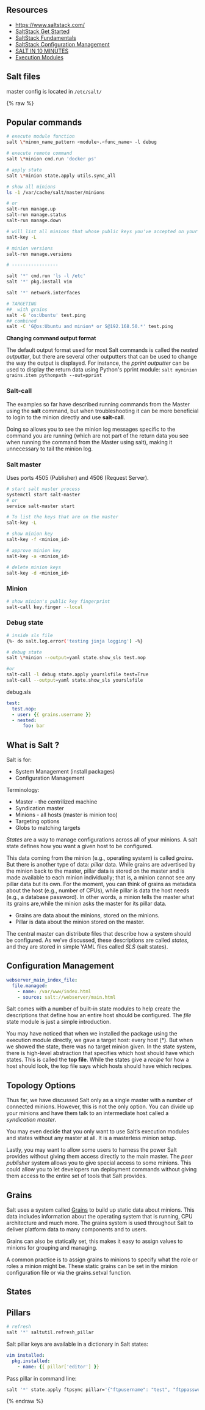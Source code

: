 ## Resources

* https://www.saltstack.com/
* [SaltStack Get Started](https://docs.saltstack.com/en/getstarted/)
* [SaltStack Fundamentals](https://docs.saltstack.com/en/getstarted/fundamentals/)
* [SaltStack Configuration Management](https://docs.saltstack.com/en/getstarted/config/index.html)
* [SALT IN 10 MINUTES](https://docs.saltstack.com/en/master/topics/tutorials/walkthrough.html)
* [Execution Modules](https://docs.saltstack.com/en/latest/ref/modules/all/index.html)

## Salt files

master config is located in `/etc/salt/`

{% raw %}

## Popular commands

```bash
# execute module function
salt \*minon_name_pattern <module>.<func_name> -l debug

# execute remote command
salt \*minion cmd.run 'docker ps'

# apply state
salt \*minion state.apply utils.sync_all

# show all minions
ls -1 /var/cache/salt/master/minions

# or
salt-run manage.up
salt-run manage.status
salt-run manage.down

# will list all minions that whose public keys you've accepted on your master.
salt-key -L

# minion versions
salt-run manage.versions

# -----------------

salt '*' cmd.run 'ls -l /etc'
salt '*' pkg.install vim

salt '*' network.interfaces

# TARGETING
##  with grains
salt -G 'os:Ubuntu' test.ping
## combined
salt -C 'G@os:Ubuntu and minion* or S@192.168.50.*' test.ping
```

**Changing command output format**

The default output format used for most Salt commands is called the _nested outputter_, but there are several other outputters that can be used to change the way the output is displayed. For instance, the _pprint outputter_ can be used to display the return data using Python's pprint module:
`salt myminion grains.item pythonpath --out=pprint`

### Salt-call

The examples so far have described running commands from the Master using the **salt** command, but when troubleshooting it can be more beneficial to login to the minion directly and use **salt-call**.

Doing so allows you to see the minion log messages specific to the command you are running (which are not part of the return data you see when running the command from the Master using salt), making it unnecessary to tail the minion log.

### Salt master

Uses ports 4505 (Publisher) and 4506 (Request Server).

```bash
# start salt master process
systemctl start salt-master
# or
service salt-master start

# To list the keys that are on the master
salt-key -L

# show minion key
salt-key -f <minion_id>

# approve minion key
salt-key -a <minion_id>

# delete minion keys
salt-key -d <minion_id>
```

### Minion

```bash
# show minion's public key fingerprint
salt-call key.finger --local
```

### Debug state

```bash
# inside sls file
{%- do salt.log.error('testing jinja logging') -%}

# debug state
salt \*minion --output=yaml state.show_sls test.nop

#or
salt-call -l debug state.apply yourslsfile test=True
salt-call --output=yaml state.show_sls yourslsfile
```

debug.sls
```yaml
test:
  test.nop:
  - user: {{ grains.username }}
  - nested:
      foo: bar
```

## What is Salt ?

Salt is for:
* System Management (install packages)
* Configuration Management

Terminology:
* Master - the centrilized machine
* Syndication master
* Minions - all hosts (master is minion too)
* Targeting options
* Globs to matching targets

_States_ are a way to manage configurations across all of your minions. A salt state defines how you want a given host to be configured.

This data coming from the minion (e.g., operating system) is called _grains_. But there is another type of data: _pillar_ data. While grains are advertised by the minion back to the master, pillar data is stored on the master and is made available to each minion individually; that is, a minion cannot see any pillar data but its own. For the moment, you can think of grains as metadata about the host (e.g., number of CPUs), while pillar is data the host needs (e.g., a database password). In other words, a minion tells the master what its grains are,while the minion asks the master for its pillar data.

- Grains are data about the minions, stored on the minions.
- Pillar is data about the minion stored on the master.


The central master can distribute files that describe how a system should be configured. As we’ve discussed, these descriptions are called _states_, and they are stored in simple YAML files called _SLS_ (salt states).

## Configuration Management

```yaml
webserver_main_index_file:
  file.managed:
    - name: /var/www/index.html
    - source: salt://webserver/main.html
```

Salt comes with a number of built-in state modules to help create the descriptions that define how an entire host should be configured. The _file_ state module is just a simple introduction.

You may have noticed that when we installed the package using the execution module directly, we gave a target host: every host (*). But when we showed the state, there was no target minion given. In the state system, there is high-level abstraction that specifies which host should have which states. This is called the **top file**. While the states give a _recipe_ for how a host should look, the top file says which hosts should have which recipes.

## Topology Options

Thus far, we have discussed Salt only as a single master with a number of connected minions. However, this is not the only option. You can divide up your minions and have them talk to an intermediate host called a _syndication master_.

You may even decide that you only want to use Salt’s execution modules and states without any master at all. It is a masterless minion setup.

Lastly, you may want to allow some users to harness the power Salt provides without giving them access directly to the main master. The _peer publisher_ system allows you to give special access to some minions. This could allow you to let developers run deployment commands without giving them access to the entire set of tools that Salt provides.

## Grains

Salt uses a system called [Grains](https://docs.saltstack.com/en/master/topics/targeting/grains.html#targeting-grains) to build up static data about minions. This data includes information about the operating system that is running, CPU architecture and much more. The grains system is used throughout Salt to deliver platform data to many components and to users.

Grains can also be statically set, this makes it easy to assign values to minions for grouping and managing.

A common practice is to assign grains to minions to specify what the role or roles a minion might be. These static grains can be set in the minion configuration file or via the grains.setval function.

## States

## Pillars

```bash
# refresh
salt '*' saltutil.refresh_pillar
```
Salt pillar keys are available in a dictionary in Salt states:

```yaml
vim installed:
  pkg.installed:
    - name: {{ pillar['editor'] }}
```

Pass pillar in command line:
```bash
salt '*' state.apply ftpsync pillar='{"ftpusername": "test", "ftppassword": "12121"}'
```

{% endraw %}


